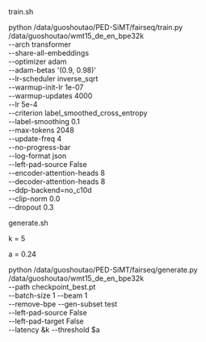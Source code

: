 train.sh

python /data/guoshoutao/PED-SiMT/fairseq/train.py /data/guoshoutao/wmt15_de_en_bpe32k \
--arch transformer \
--share-all-embeddings \
--optimizer adam \
--adam-betas '(0.9, 0.98)' \
--lr-scheduler inverse_sqrt \
--warmup-init-lr 1e-07 \
--warmup-updates 4000 \
--lr 5e-4 \
--criterion label_smoothed_cross_entropy \
--label-smoothing 0.1 \
--max-tokens 2048 \
--update-freq 4 \
--no-progress-bar \
--log-format json \
--left-pad-source False \
--encoder-attention-heads 8  \
--decoder-attention-heads 8 \
--ddp-backend=no_c10d \
--clip-norm 0.0 \
--dropout 0.3

generate.sh

k = 5

a = 0.24

python /data/guoshoutao/PED-SiMT/fairseq/generate.py /data/guoshoutao/wmt15_de_en_bpe32k \
--path checkpoint_best.pt \
--batch-size 1 --beam 1 \
--remove-bpe --gen-subset test \
--left-pad-source False \
--left-pad-target False \
--latency &k --threshold $a
